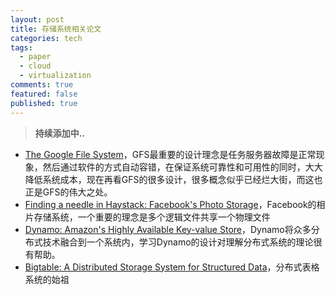 ```yaml
---
layout: post
title: 存储系统相关论文
categories: tech
tags:
  - paper
  - cloud
  - virtualization
comments: true
featured: false
published: true
---
```


> **持续添加中..**

- [The Google File System](https://pdos.csail.mit.edu/6.824/papers/gfs.pdf)，GFS最重要的设计理念是任务服务器故障是正常现象，然后通过软件的方式自动容错，在保证系统可靠性和可用性的同时，大大降低系统成本，现在再看GFS的很多设计，很多概念似乎已经烂大街，而这也正是GFS的伟大之处。
- [Finding a needle in Haystack: Facebook's Photo Storage](https://www.usenix.org/legacy/event/osdi10/tech/full_papers/Beaver.pdf)，Facebook的相片存储系统，一个重要的理念是多个逻辑文件共享一个物理文件
- [Dynamo: Amazon's Highly Available Key-value Store](http://courses.cse.tamu.edu/caverlee/csce438/readings/dynamo-paper.pdf)，Dynamo将众多分布式技术融合到一个系统内，学习Dynamo的设计对理解分布式系统的理论很有帮助。
- [Bigtable: A Distributed Storage System for Structured Data](https://github.com/g7tianyi/cs-papers/blob/master/distributed-system/Bigtable-%20A%20Distributed%20Storage%20System%20for%20Structured%20Data.pdf)，分布式表格系统的始祖

